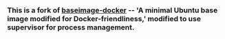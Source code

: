 ### This is a fork of [baseimage-docker](https://github.com/phusion/baseimage-docker) -- 'A minimal Ubuntu base image modified for Docker-friendliness,' modified to use supervisor for process management.
